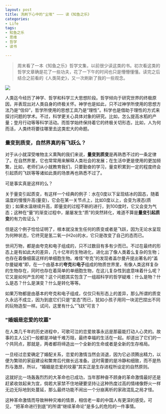 ```yaml
---
layout: post
title: 洗刷下心中的"尘埃" ——— 读《知鱼之乐》
categories:
- Life
tags:
- 知鱼之乐
- 思维
- 哲学
- 读书

---
```


> 周末看了一本《知鱼之乐》哲学文集，以前很少读这类的书。初次看这类的哲学文章确是花了一些功夫，花了一下午的时间也只是懵懵懂懂。读完之后结合之前看的《人类简史》，又一次刷新了我的一些观念。

![](https://ws2.sinaimg.cn/large/006tKfTcgy1frwlhaz94hj30gi08cgmd.jpg)

人类迄今经历了神学、哲学和科学三大思想阶段。哲学倾向于研究世界的终极原因，并表现出对人类自身的终极关怀。神学也是如此，只不过神学所使用的思想方法乃是“信仰”，哲学所使用的思想工具乃是“理性”。科学也是借助于理性的方式来探讨问题的学术。不过，科学更关心具体对象的研究。比如，怎么提高水稻的产量；登月行动等等科学活动。而哲学始终保持着它的终极关切形态，比如，人为何而活，人类终将要往哪里去这类宏大的命题。

### 量变到质变，自然界真的有飞跃么？

对于从小就深受唯物主义熏陶的我们来说，**量变到质变**是再熟悉不过的一条定律了。在自然界里，它也常常用来解释人类社会的发展；在生活中更是使用的更加频繁，比如，老师们从小就教育我们，只要勤奋的学习，量变积累到一定的程度终会引起质的飞跃等等诸如此类的场景再也熟悉不过了。

可是事实真是这样的么？

关于量变引起质变，有这样一个经典的例子：水在0度以下呈现结冰的固态，随着温度的慢慢升高(量变)，它会在某一关节点上，比如0度以上，会变为液态(质变)；如果水温继续升高，即量变的过程不断的进行，到100度时，它又会变为气态；这种在“量”的渐变过程中，屡屡发生“质”的突然转化，难道不算是**量变引起质变**的有力佐证么？

但是这个例子恰恰证明了，根本就没发生任何的质变或者是飞跃，因为无论水呈现为何种状态，它终究是氢二氧一(H2o)的水，它只是改变了自己的态而已。

世间万物，都是由夸克和电子组成的，只不过数目有多有少而已。不过在最终的形态上是有如此大的差异，几十亿年的生物进化，进化出了像人类着么复杂的生物；也存在着像细菌这样的单细胞生物。难怪“夸克”的发现者盖尔曼卉提出著名的“盖尔曼疑难”即，在一个由基本的**夸克**和**电子**组成的物质世界里，有像人类这样复杂的生物存在，同时也存在着简单的单细胞生物，在这儿复杂性到底意味着什么呢？它又是如何产生的呢？这个问题其实包含了一组超科学的哲学疑难：什么是物？什么是态？什么是演变？什么是转化等等。

如果万物都是由基本的夸克和电子组成，仅仅只有形态上的差异，那么所谓的质变久永远不成立，因为到底它们只是“变态”而已，犹如小孩子用同一块泥巴捏出不同的玩物造型一样。试问，这里有什么“飞跃”可言？

### "婚姻是恋爱的坟墓"

在人类几千年的历史进程中，可歌可泣的恋爱故事永远是那最能打动人心灵的。故事的主人公们一般都是冲破千难万阻，最终幸福的生活在一起。却道出了它们的一个共同点，那就是，两者都将缔造出一个全新的生命或者是全新的生存格局。

一旦经过恋爱确定了婚配关系，恋爱的激情当然会消退，因为它必须腾出精力，以便为繁琐的家庭建设和繁育后代做长远准备。这时需要的是冷静和细致，而不是热烈与激昂，所以，“婚姻是恋爱的坟墓”其实正是生存进程所设定的自然原则。 

这就好比一场轰轰烈烈的大革命也已成功，当年那种奋不顾身的革命激情最好还是赶紧收敛起来为宜，倘若大家禁不住地硬要坚持让这种热度过高的情绪像野火一样无边无际地到处蔓延，那么最终功能不闹出一个分崩离析的家政混乱之局才怪。

这种革命激情而导致种种灾难的情景，相信老一辈的中国人有更深的感受。可见，“把革命进行到底”的所谓“继续革命论”是多么的危险的一件事情。









